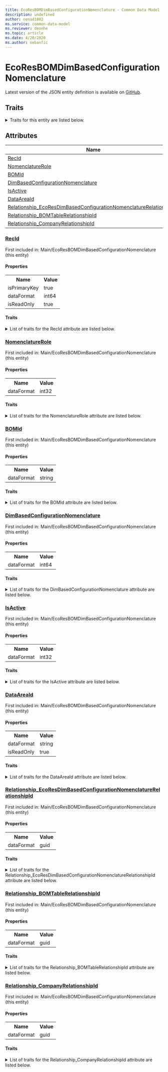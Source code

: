 ```yaml
---
title: EcoResBOMDimBasedConfigurationNomenclature - Common Data Model | Microsoft Docs
description: undefined
author: nenad1002
ms.service: common-data-model
ms.reviewer: deonhe
ms.topic: article
ms.date: 4/20/2020
ms.author: nebanfic
---
```


# EcoResBOMDimBasedConfigurationNomenclature

  
 Latest version of the JSON entity definition is available on <a href="https://github.com/Microsoft/CDM/tree/master/schemaDocuments/core/operationsCommon/Tables/SupplyChain/ProductInformationManagement/Main/EcoResBOMDimBasedConfigurationNomenclature.cdm.json" target="_blank">GitHub</a>.  

## Traits

<details>
<summary>Traits for this entity are listed below.  
</summary>

**is.identifiedBy**  
  names a specifc identity attribute to use with an entity  <table><tr><th>Parameter</th><th>Value</th><th>Data type</th><th>Explanation</th></tr><tr><td>attribute</td><td>[EcoResBOMDimBasedConfigurationNomenclature/(resolvedAttributes)/RecId](#RecId)</td><td>attribute</td><td></td></tr></table>

**is.CDM.entityVersion**  
  <table><tr><th>Parameter</th><th>Value</th><th>Data type</th><th>Explanation</th></tr><tr><td>versionNumber</td><td>"1.0.0"</td><td>string</td><td>semantic version number of the entity</td></tr></table>

**is.application.releaseVersion**  
  <table><tr><th>Parameter</th><th>Value</th><th>Data type</th><th>Explanation</th></tr><tr><td>releaseVersion</td><td>"10.0.13.0"</td><td>string</td><td>semantic version number of the application introducing this entity</td></tr></table>

</details>

## Attributes

|Name|Description|First Included in Instance|
|---|---|---|
|[RecId](#RecId)||<a href="EcoResBOMDimBasedConfigurationNomenclature.md" target="_blank">Main/EcoResBOMDimBasedConfigurationNomenclature</a>|
|[NomenclatureRole](#NomenclatureRole)||<a href="EcoResBOMDimBasedConfigurationNomenclature.md" target="_blank">Main/EcoResBOMDimBasedConfigurationNomenclature</a>|
|[BOMId](#BOMId)||<a href="EcoResBOMDimBasedConfigurationNomenclature.md" target="_blank">Main/EcoResBOMDimBasedConfigurationNomenclature</a>|
|[DimBasedConfigurationNomenclature](#DimBasedConfigurationNomenclature)||<a href="EcoResBOMDimBasedConfigurationNomenclature.md" target="_blank">Main/EcoResBOMDimBasedConfigurationNomenclature</a>|
|[IsActive](#IsActive)||<a href="EcoResBOMDimBasedConfigurationNomenclature.md" target="_blank">Main/EcoResBOMDimBasedConfigurationNomenclature</a>|
|[DataAreaId](#DataAreaId)||<a href="EcoResBOMDimBasedConfigurationNomenclature.md" target="_blank">Main/EcoResBOMDimBasedConfigurationNomenclature</a>|
|[Relationship_EcoResDimBasedConfigurationNomenclatureRelationshipId](#Relationship_EcoResDimBasedConfigurationNomenclatureRelationshipId)||<a href="EcoResBOMDimBasedConfigurationNomenclature.md" target="_blank">Main/EcoResBOMDimBasedConfigurationNomenclature</a>|
|[Relationship_BOMTableRelationshipId](#Relationship_BOMTableRelationshipId)||<a href="EcoResBOMDimBasedConfigurationNomenclature.md" target="_blank">Main/EcoResBOMDimBasedConfigurationNomenclature</a>|
|[Relationship_CompanyRelationshipId](#Relationship_CompanyRelationshipId)||<a href="EcoResBOMDimBasedConfigurationNomenclature.md" target="_blank">Main/EcoResBOMDimBasedConfigurationNomenclature</a>|

### <a href=#RecId name="RecId">RecId</a>

First included in: Main/EcoResBOMDimBasedConfigurationNomenclature (this entity)  

#### Properties

<table><tr><th>Name</th><th>Value</th></tr><tr><td>isPrimaryKey</td><td>true</td></tr><tr><td>dataFormat</td><td>int64</td></tr><tr><td>isReadOnly</td><td>true</td></tr></table>

#### Traits

<details>
<summary>List of traits for the RecId attribute are listed below.</summary>

**is.dataFormat.integer**  
**is.dataFormat.big**  
**is.identifiedBy**  
names a specifc identity attribute to use with an entity  <table><tr><th>Parameter</th><th>Value</th><th>Data type</th><th>Explanation</th></tr><tr><td>attribute</td><td>[EcoResBOMDimBasedConfigurationNomenclature/(resolvedAttributes)/RecId](#RecId)</td><td>attribute</td><td></td></tr></table>

**is.readOnly**  
**is.dataFormat.integer**  
**is.dataFormat.big**  
</details>

### <a href=#NomenclatureRole name="NomenclatureRole">NomenclatureRole</a>

First included in: Main/EcoResBOMDimBasedConfigurationNomenclature (this entity)  

#### Properties

<table><tr><th>Name</th><th>Value</th></tr><tr><td>dataFormat</td><td>int32</td></tr></table>

#### Traits

<details>
<summary>List of traits for the NomenclatureRole attribute are listed below.</summary>

**is.dataFormat.integer**  
**is.dataFormat.integer**  
</details>

### <a href=#BOMId name="BOMId">BOMId</a>

First included in: Main/EcoResBOMDimBasedConfigurationNomenclature (this entity)  

#### Properties

<table><tr><th>Name</th><th>Value</th></tr><tr><td>dataFormat</td><td>string</td></tr></table>

#### Traits

<details>
<summary>List of traits for the BOMId attribute are listed below.</summary>

**is.dataFormat.character**  
**is.dataFormat.big**  
**is.dataFormat.array**  
**is.dataFormat.character**  
**is.dataFormat.array**  
</details>

### <a href=#DimBasedConfigurationNomenclature name="DimBasedConfigurationNomenclature">DimBasedConfigurationNomenclature</a>

First included in: Main/EcoResBOMDimBasedConfigurationNomenclature (this entity)  

#### Properties

<table><tr><th>Name</th><th>Value</th></tr><tr><td>dataFormat</td><td>int64</td></tr></table>

#### Traits

<details>
<summary>List of traits for the DimBasedConfigurationNomenclature attribute are listed below.</summary>

**is.dataFormat.integer**  
**is.dataFormat.big**  
**is.dataFormat.integer**  
**is.dataFormat.big**  
</details>

### <a href=#IsActive name="IsActive">IsActive</a>

First included in: Main/EcoResBOMDimBasedConfigurationNomenclature (this entity)  

#### Properties

<table><tr><th>Name</th><th>Value</th></tr><tr><td>dataFormat</td><td>int32</td></tr></table>

#### Traits

<details>
<summary>List of traits for the IsActive attribute are listed below.</summary>

**is.dataFormat.integer**  
**is.dataFormat.integer**  
</details>

### <a href=#DataAreaId name="DataAreaId">DataAreaId</a>

First included in: Main/EcoResBOMDimBasedConfigurationNomenclature (this entity)  

#### Properties

<table><tr><th>Name</th><th>Value</th></tr><tr><td>dataFormat</td><td>string</td></tr><tr><td>isReadOnly</td><td>true</td></tr></table>

#### Traits

<details>
<summary>List of traits for the DataAreaId attribute are listed below.</summary>

**is.dataFormat.character**  
**is.dataFormat.big**  
**is.dataFormat.array**  
**is.readOnly**  
**is.dataFormat.character**  
**is.dataFormat.array**  
</details>

### <a href=#Relationship_EcoResDimBasedConfigurationNomenclatureRelationshipId name="Relationship_EcoResDimBasedConfigurationNomenclatureRelationshipId">Relationship_EcoResDimBasedConfigurationNomenclatureRelationshipId</a>

First included in: Main/EcoResBOMDimBasedConfigurationNomenclature (this entity)  

#### Properties

<table><tr><th>Name</th><th>Value</th></tr><tr><td>dataFormat</td><td>guid</td></tr></table>

#### Traits

<details>
<summary>List of traits for the Relationship_EcoResDimBasedConfigurationNomenclatureRelationshipId attribute are listed below.</summary>

**is.dataFormat.character**  
**is.dataFormat.big**  
**is.dataFormat.array**  
**is.dataFormat.guid**  
**means.identity.entityId**  
**is.linkedEntity.identifier**  
Marks the attribute(s) that hold foreign key references to a linked (used as an attribute) entity. This attribute is added to the resolved entity to enumerate the referenced entities.  <table><tr><th>Parameter</th><th>Value</th><th>Data type</th><th>Explanation</th></tr><tr><td>entityReferences</td><td><table><tr><th>entityReference</th><th>attributeReference</th></tr><tr><td><a href="../Group/EcoResDimBasedConfigurationNomenclature.md" target="_blank">/core/operationsCommon/Tables/SupplyChain/ProductInformationManagement/Group/EcoResDimBasedConfigurationNomenclature.cdm.json/EcoResDimBasedConfigurationNomenclature</a></td><td><a href="../Group/EcoResDimBasedConfigurationNomenclature.md#RecId" target="_blank">RecId</a></td></tr></table></td><td>entity</td><td>a reference to the constant entity holding the list of entity references</td></tr></table>

**is.dataFormat.guid**  
**is.dataFormat.character**  
**is.dataFormat.array**  
</details>

### <a href=#Relationship_BOMTableRelationshipId name="Relationship_BOMTableRelationshipId">Relationship_BOMTableRelationshipId</a>

First included in: Main/EcoResBOMDimBasedConfigurationNomenclature (this entity)  

#### Properties

<table><tr><th>Name</th><th>Value</th></tr><tr><td>dataFormat</td><td>guid</td></tr></table>

#### Traits

<details>
<summary>List of traits for the Relationship_BOMTableRelationshipId attribute are listed below.</summary>

**is.dataFormat.character**  
**is.dataFormat.big**  
**is.dataFormat.array**  
**is.dataFormat.guid**  
**means.identity.entityId**  
**is.linkedEntity.identifier**  
Marks the attribute(s) that hold foreign key references to a linked (used as an attribute) entity. This attribute is added to the resolved entity to enumerate the referenced entities.  <table><tr><th>Parameter</th><th>Value</th><th>Data type</th><th>Explanation</th></tr><tr><td>entityReferences</td><td><table><tr><th>entityReference</th><th>attributeReference</th></tr><tr><td><a href="BOMTable.md" target="_blank">/core/operationsCommon/Tables/SupplyChain/ProductInformationManagement/Main/BOMTable.cdm.json/BOMTable</a></td><td><a href="BOMTable.md#RecId" target="_blank">RecId</a></td></tr></table></td><td>entity</td><td>a reference to the constant entity holding the list of entity references</td></tr></table>

**is.dataFormat.guid**  
**is.dataFormat.character**  
**is.dataFormat.array**  
</details>

### <a href=#Relationship_CompanyRelationshipId name="Relationship_CompanyRelationshipId">Relationship_CompanyRelationshipId</a>

First included in: Main/EcoResBOMDimBasedConfigurationNomenclature (this entity)  

#### Properties

<table><tr><th>Name</th><th>Value</th></tr><tr><td>dataFormat</td><td>guid</td></tr></table>

#### Traits

<details>
<summary>List of traits for the Relationship_CompanyRelationshipId attribute are listed below.</summary>

**is.dataFormat.character**  
**is.dataFormat.big**  
**is.dataFormat.array**  
**is.dataFormat.guid**  
**means.identity.entityId**  
**is.linkedEntity.identifier**  
Marks the attribute(s) that hold foreign key references to a linked (used as an attribute) entity. This attribute is added to the resolved entity to enumerate the referenced entities.  <table><tr><th>Parameter</th><th>Value</th><th>Data type</th><th>Explanation</th></tr><tr><td>entityReferences</td><td><table><tr><th>entityReference</th><th>attributeReference</th></tr><tr><td><a href="../../../Finance/Ledger/Main/CompanyInfo.md" target="_blank">/core/operationsCommon/Tables/Finance/Ledger/Main/CompanyInfo.cdm.json/CompanyInfo</a></td><td><a href="../../../Finance/Ledger/Main/CompanyInfo.md#RecId" target="_blank">RecId</a></td></tr></table></td><td>entity</td><td>a reference to the constant entity holding the list of entity references</td></tr></table>

**is.dataFormat.guid**  
**is.dataFormat.character**  
**is.dataFormat.array**  
</details>
